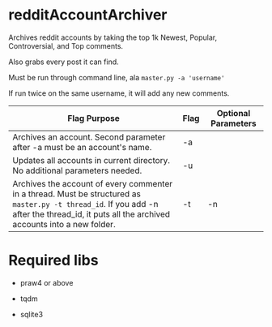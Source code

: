 # redditAccountArchiver

Archives reddit accounts by taking the top 1k Newest, Popular, Controversial, and Top comments.

Also grabs every post it can find.

Must be run through command line, ala `master.py -a 'username'`

If run twice on the same username, it will add any new comments.

| Flag Purpose | Flag | Optional Parameters |
| ------------- | ------------- | ------------- |
| Archives an account. Second parameter after -a must be an account's name. | -a | |
| Updates all accounts in current directory. No additional parameters needed.  | -u  | |
| Archives the account of every commenter in a thread. Must be structured as `master.py -t thread_id`. If you add -n after the thread_id, it puts all the archived accounts into a new folder. | -t  | -n |

# Required libs

* praw4 or above

* tqdm 

* sqlite3
